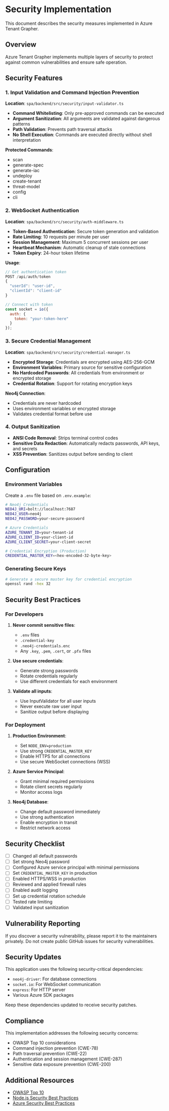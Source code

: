 # Security Implementation

This document describes the security measures implemented in Azure Tenant Grapher.

## Overview

Azure Tenant Grapher implements multiple layers of security to protect against common vulnerabilities and ensure safe operation.

## Security Features

### 1. Input Validation and Command Injection Prevention

**Location**: `spa/backend/src/security/input-validator.ts`

- **Command Whitelisting**: Only pre-approved commands can be executed
- **Argument Sanitization**: All arguments are validated against dangerous patterns
- **Path Validation**: Prevents path traversal attacks
- **No Shell Execution**: Commands are executed directly without shell interpretation

**Protected Commands**:
- scan
- generate-spec
- generate-iac
- undeploy
- create-tenant
- threat-model
- config
- cli

### 2. WebSocket Authentication

**Location**: `spa/backend/src/security/auth-middleware.ts`

- **Token-Based Authentication**: Secure token generation and validation
- **Rate Limiting**: 10 requests per minute per user
- **Session Management**: Maximum 5 concurrent sessions per user
- **Heartbeat Mechanism**: Automatic cleanup of stale connections
- **Token Expiry**: 24-hour token lifetime

**Usage**:
```javascript
// Get authentication token
POST /api/auth/token
{
  "userId": "user-id",
  "clientId": "client-id"
}

// Connect with token
const socket = io({
  auth: {
    token: "your-token-here"
  }
});
```

### 3. Secure Credential Management

**Location**: `spa/backend/src/security/credential-manager.ts`

- **Encrypted Storage**: Credentials are encrypted using AES-256-GCM
- **Environment Variables**: Primary source for sensitive configuration
- **No Hardcoded Passwords**: All credentials from environment or encrypted storage
- **Credential Rotation**: Support for rotating encryption keys

**Neo4j Connection**:
- Credentials are never hardcoded
- Uses environment variables or encrypted storage
- Validates credential format before use

### 4. Output Sanitization

- **ANSI Code Removal**: Strips terminal control codes
- **Sensitive Data Redaction**: Automatically redacts passwords, API keys, and secrets
- **XSS Prevention**: Sanitizes output before sending to client

## Configuration

### Environment Variables

Create a `.env` file based on `.env.example`:

```bash
# Neo4j Credentials
NEO4J_URI=bolt://localhost:7687
NEO4J_USER=neo4j
NEO4J_PASSWORD=your-secure-password

# Azure Credentials
AZURE_TENANT_ID=your-tenant-id
AZURE_CLIENT_ID=your-client-id
AZURE_CLIENT_SECRET=your-client-secret

# Credential Encryption (Production)
CREDENTIAL_MASTER_KEY=<hex-encoded-32-byte-key>
```

### Generating Secure Keys

```bash
# Generate a secure master key for credential encryption
openssl rand -hex 32
```

## Security Best Practices

### For Developers

1. **Never commit sensitive files**:
   - `.env` files
   - `.credential-key`
   - `.neo4j-credentials.enc`
   - Any `.key`, `.pem`, `.cert`, or `.pfx` files

2. **Use secure credentials**:
   - Generate strong passwords
   - Rotate credentials regularly
   - Use different credentials for each environment

3. **Validate all inputs**:
   - Use InputValidator for all user inputs
   - Never execute raw user input
   - Sanitize output before displaying

### For Deployment

1. **Production Environment**:
   - Set `NODE_ENV=production`
   - Use strong `CREDENTIAL_MASTER_KEY`
   - Enable HTTPS for all connections
   - Use secure WebSocket connections (WSS)

2. **Azure Service Principal**:
   - Grant minimal required permissions
   - Rotate client secrets regularly
   - Monitor access logs

3. **Neo4j Database**:
   - Change default password immediately
   - Use strong authentication
   - Enable encryption in transit
   - Restrict network access

## Security Checklist

- [ ] Changed all default passwords
- [ ] Set strong Neo4j password
- [ ] Configured Azure service principal with minimal permissions
- [ ] Set `CREDENTIAL_MASTER_KEY` in production
- [ ] Enabled HTTPS/WSS in production
- [ ] Reviewed and applied firewall rules
- [ ] Enabled audit logging
- [ ] Set up credential rotation schedule
- [ ] Tested rate limiting
- [ ] Validated input sanitization

## Vulnerability Reporting

If you discover a security vulnerability, please report it to the maintainers privately. Do not create public GitHub issues for security vulnerabilities.

## Security Updates

This application uses the following security-critical dependencies:
- `neo4j-driver`: For database connections
- `socket.io`: For WebSocket communication
- `express`: For HTTP server
- Various Azure SDK packages

Keep these dependencies updated to receive security patches.

## Compliance

This implementation addresses the following security concerns:
- OWASP Top 10 considerations
- Command injection prevention (CWE-78)
- Path traversal prevention (CWE-22)
- Authentication and session management (CWE-287)
- Sensitive data exposure prevention (CWE-200)

## Additional Resources

- [OWASP Top 10](https://owasp.org/www-project-top-ten/)
- [Node.js Security Best Practices](https://nodejs.org/en/docs/guides/security/)
- [Azure Security Best Practices](https://docs.microsoft.com/en-us/azure/security/fundamentals/best-practices-and-patterns)